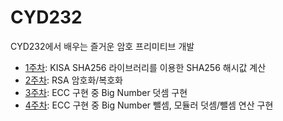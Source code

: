 # CYD232
CYD232에서 배우는 즐거운 암호 프리미티브 개발

- [1주차](1/src/): KISA SHA256 라이브러리를 이용한 SHA256 해시값 계산
- [2주차](2/src/): RSA 암호화/복호화  
- [3주차](3/src/): ECC 구현 중 Big Number 덧셈 구현
- [4주차](4/src/): ECC 구현 중 Big Number 뺄셈, 모듈러 덧셈/뺄셈 연산 구현